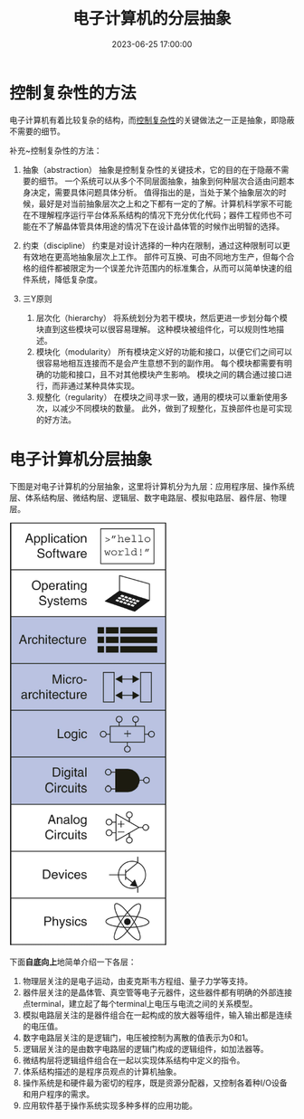 ﻿---
title: 电子计算机的分层抽象
date: 2023-06-25 17:00:00
description: 本文介绍电子计算机的分层抽象。
tags:
- 计算机科学基础
categories:
- 计算机科学基础
---

# 控制复杂性的方法

电子计算机有着比较复杂的结构，而[控制复杂性](https://blankspace.blog.csdn.net/article/details/101912284)的关键做法之一正是抽象，即隐蔽不需要的细节。

补充~控制复杂性的方法：
1. 抽象（abstraction）
抽象是控制复杂性的关键技术，它的目的在于隐蔽不需要的细节。
一个系统可以从多个不同层面抽象，抽象到何种层次合适由问题本身决定，需要具体问题具体分析。
值得指出的是，当处于某个抽象层次的时候，最好是对当前抽象层次之上和之下都有一定的了解。计算机科学家不可能在不理解程序运行平台体系系结构的情况下充分优化代码；器件工程师也不可能在不了解晶体管具体用途的情况下在设计晶体管的时候作出明智的选择。

2. 约束（discipline）
约束是对设计选择的一种内在限制，通过这种限制可以更有效地在更高地抽象层次上工作。
 部件可互换、可由不同地方生产，但每个合格的组件都被限定为一个误差允许范围内的标准集合，从而可以简单快速的组件系统，降低复杂度。

3. 三Y原则 
    1. 层次化（hierarchy）
    将系统划分为若干模块，然后更进一步划分每个模块直到这些模块可以很容易理解。
    这种模块被组件化，可以规则性地描述。
    2. 模块化（modularity）
    所有模块定义好的功能和接口，以便它们之间可以很容易地相互连接而不是会产生意想不到的副作用。
    每个模块都需要有明确的功能和接口，且不对其他模块产生影响。
    模块之间的耦合通过接口进行，而非通过某种具体实现。
    3. 规整化（regularity）
				在模块之间寻求一致，通用的模块可以重新使用多次，以减少不同模块的数量。
				此外，做到了规整化，互换部件也是可实现的好方法。

# 电子计算机分层抽象

下图是对电子计算机的分层抽象，这里将计算机分为九层：应用程序层、操作系统层、体系结构层、微结构层、逻辑层、数字电路层、模拟电路层、器件层、物理层。

![电子计算机的分层抽象](../../images/计算机科学基础/电子计算机的分层抽象/1.png)

下面**自底向上**地简单介绍一下各层：
1. 物理层关注的是电子运动，由麦克斯韦方程组、量子力学等支持。
2. 器件层关注的是晶体管、真空管等电子元器件，这些器件都有明确的外部连接点terminal，建立起了每个terminal上电压与电流之间的关系模型。
3. 模拟电路层关注的是器件组合在一起构成的放大器等组件，输入输出都是连续的电压值。
4. 数字电路层关注的是逻辑门，电压被控制为离散的值表示为0和1。
5. 逻辑层关注的是由数字电路层的逻辑门构成的逻辑组件，如加法器等。
6. 微结构层将逻辑组件组合在一起以实现体系结构中定义的指令。
7. 体系结构描述的是程序员观点的计算机抽象。
8. 操作系统是和硬件最为密切的程序，既是资源分配器，又控制各着种I/O设备和用户程序的需求。
9. 应用软件基于操作系统实现多种多样的应用功能。




